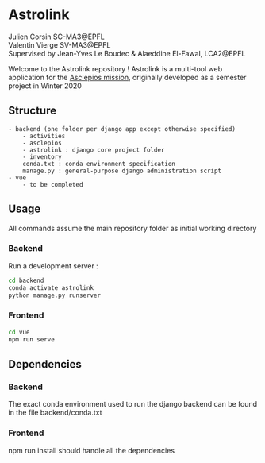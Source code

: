 # Astrolink
Julien Corsin SC-MA3@EPFL  
Valentin Vierge SV-MA3@EPFL  
Supervised by Jean-Yves Le Boudec & Alaeddine El-Fawal, LCA2@EPFL  

Welcome to the Astrolink repository !
Astrolink is a multi-tool web application for the [Asclepios mission](https://asclepios.ch), originally developed as a semester project in Winter 2020

## Structure

    - backend (one folder per django app except otherwise specified)
        - activities
        - asclepios
        - astrolink : django core project folder
        - inventory
        conda.txt : conda environment specification
        manage.py : general-purpose django administration script
    - vue
        - to be completed

## Usage

All commands assume the main repository folder as initial working directory

### Backend

Run a development server :

```bash
cd backend
conda activate astrolink
python manage.py runserver
```

### Frontend

```bash
cd vue
npm run serve
```

## Dependencies

### Backend

The exact conda environment used to run the django backend can be found in the file backend/conda.txt

### Frontend

npm run install should handle all the dependencies
